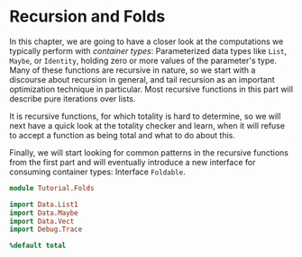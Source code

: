# Recursion and Folds

In this chapter, we are going to have a closer look at the computations we typically perform with *container types*: Parameterized data types like `List`, `Maybe`, or `Identity`, holding zero or more values of the parameter's type. Many of these functions are recursive in nature, so we start with a discourse about recursion in general, and tail recursion as an important optimization technique in particular. Most recursive functions in this part will describe pure iterations over lists.

It is recursive functions, for which totality is hard to determine, so we will next have a quick look at the totality checker and learn, when it will refuse to accept a function as being total and what to do about this.

Finally, we will start looking for common patterns in the recursive functions from the first part and will eventually introduce a new interface for consuming container types: Interface `Foldable`.

```idris hide
module Tutorial.Folds

import Data.List1
import Data.Maybe
import Data.Vect
import Debug.Trace

%default total
```

<!-- vi: filetype=idris2:syntax=markdown
-->
